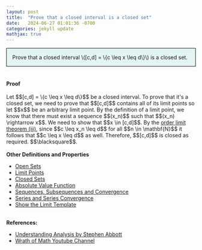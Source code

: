 ```yaml
---
layout: post
title:  "Prove that a closed interval is a closed set"
date:   2024-06-27 01:01:36 -0700
categories: jekyll update
mathjax: true
---
```

<div style="background-color: #E3F4F4; padding: 15px 15px 15px 15px; border:1px solid black;">
  Prove that a closed interval \([c,d] = \{c \leq x \leq d\}\) is a closed set.
</div>
<br>
<!------------------------------------------------------------------------------------>
<h4><b>Proof</b></h4>
Let $$[c,d] = \{c \leq x \leq d\}$$ be a closed interval. To prove that it's a closed set, we need to prove that $$[c,d]$$ contains all of its limit points so let $$x$$ be an arbitrary limit point. By the definition of a limit point, we know that there must exist a sequence $$(x_n)$$ such that $$(x_n) \rightarrow x$$. We need to show that $$x \in [c,d]$$. 
By the <a href="https://strncat.github.io/jekyll/update/2024/06/02/analysis-seq-order-limit-theorem.html">order limit theorem (iii)</a>, since $$c \leq x_n \leq d$$ for all $$n \in \mathbf{N}$$ it follows that $$c \leq x \leq d$$ as well. Therefore, $$[c,d]$$ is closed as required. $$\blacksquare$$.
<br>
<br>
<!------------------------------------------------------------------------------------>
<b>Other Definitions and Properties</b>
<ul>
<li><a href="https://strncat.github.io/jekyll/update/2024/06/22/analysis-sets-open.html">Open Sets</a></li>
<li><a href="https://strncat.github.io/jekyll/update/2024/06/24/analysis-sets-limit-points.html">Limit Points</a></li>
<li><a href="https://strncat.github.io/jekyll/update/2024/06/25/analysis-sets-closed.html">Closed Sets</a></li>	
<li><a href="https://strncat.github.io/jekyll/update/2024/05/26/analysis-absolute-value-properties.html">Absolute Value Function</a></li>
<li><a href="https://strncat.github.io/jekyll/update/2024/05/21/analysis-seq-definitions.html">Sequences, Subsequences and Convergence</a></li>
<li><a href="https://strncat.github.io/jekyll/update/2024/06/10/analysis-series-definitions.html">Series and Series Convergence</a></li>
<li><a href="https://strncat.github.io/jekyll/update/2024/05/12/analysis-seq-limit-template.html">Show the Limit Template</a></li>
</ul>
<br>
<!------------------------------------------------------------------------------------>
<b>References:</b>
<ul>
<li><a href="https://www.amazon.com/Understanding-Analysis-Undergraduate-Texts-Mathematics/dp/1493927116">Understanding Analysis by Stephen Abbott</a></li>
<li><a href="https://www.youtube.com/watch?v=Mh1noyFVNVg">Wrath of Math Youtube Channel</a></li>
</ul>